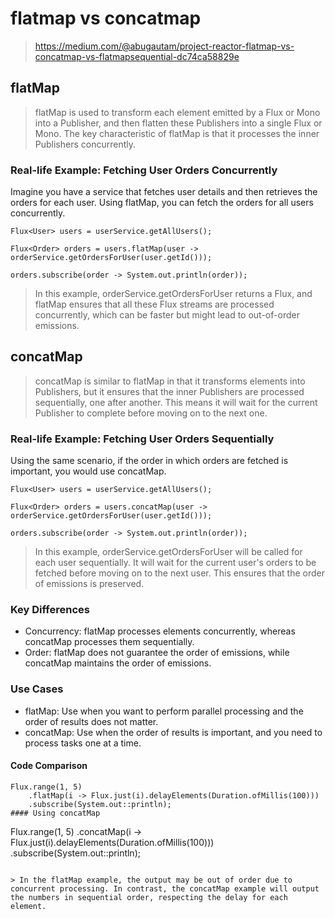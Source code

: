 # flatmap vs concatmap
> https://medium.com/@abugautam/project-reactor-flatmap-vs-concatmap-vs-flatmapsequential-dc74ca58829e
## flatMap
> flatMap is used to transform each element emitted by a Flux or Mono into a Publisher, and then flatten these Publishers into a single Flux or Mono. The key characteristic of flatMap is that it processes the inner Publishers concurrently.

### Real-life Example: Fetching User Orders Concurrently
Imagine you have a service that fetches user details and then retrieves the orders for each user. Using flatMap, you can fetch the orders for all users concurrently.

```
Flux<User> users = userService.getAllUsers();

Flux<Order> orders = users.flatMap(user -> orderService.getOrdersForUser(user.getId()));

orders.subscribe(order -> System.out.println(order));
```
> In this example, orderService.getOrdersForUser returns a Flux<Order>, and flatMap ensures that all these Flux<Order> streams are processed concurrently, which can be faster but might lead to out-of-order emissions.

## concatMap
> concatMap is similar to flatMap in that it transforms elements into Publishers, but it ensures that the inner Publishers are processed sequentially, one after another. This means it will wait for the current Publisher to complete before moving on to the next one.

### Real-life Example: Fetching User Orders Sequentially
Using the same scenario, if the order in which orders are fetched is important, you would use concatMap.

```
Flux<User> users = userService.getAllUsers();

Flux<Order> orders = users.concatMap(user -> orderService.getOrdersForUser(user.getId()));

orders.subscribe(order -> System.out.println(order));
```
> In this example, orderService.getOrdersForUser will be called for each user sequentially. It will wait for the current user's orders to be fetched before moving on to the next user. This ensures that the order of emissions is preserved.

### Key Differences
- Concurrency: flatMap processes elements concurrently, whereas concatMap processes them sequentially.
- Order: flatMap does not guarantee the order of emissions, while concatMap maintains the order of emissions.
### Use Cases
- flatMap: Use when you want to perform parallel processing and the order of results does not matter.
- concatMap: Use when the order of results is important, and you need to process tasks one at a time.
#### Code Comparison
```
Flux.range(1, 5)
    .flatMap(i -> Flux.just(i).delayElements(Duration.ofMillis(100)))
    .subscribe(System.out::println);
#### Using concatMap
````
Flux.range(1, 5)
    .concatMap(i -> Flux.just(i).delayElements(Duration.ofMillis(100)))
    .subscribe(System.out::println);
```

> In the flatMap example, the output may be out of order due to concurrent processing. In contrast, the concatMap example will output the numbers in sequential order, respecting the delay for each element.
